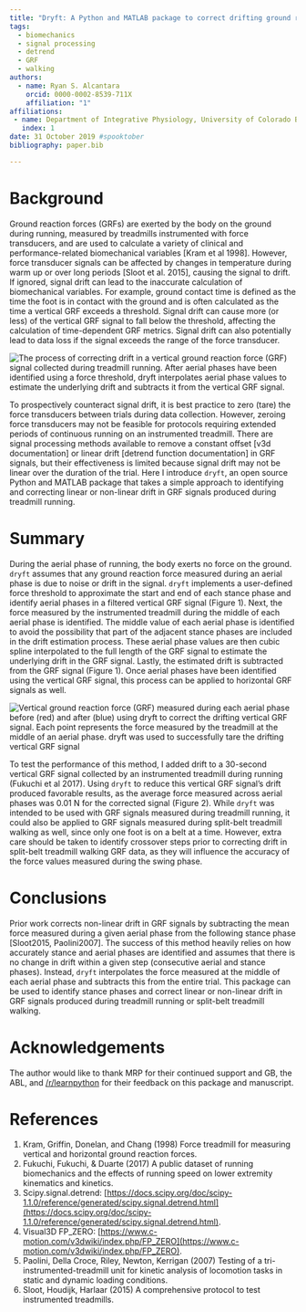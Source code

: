 ```yaml
---
title: "Dryft: A Python and MATLAB package to correct drifting ground reaction force signals during running"
tags:
  - biomechanics
  - signal processing
  - detrend
  - GRF
  - walking
authors:
  - name: Ryan S. Alcantara
    orcid: 0000-0002-8539-711X
    affiliation: "1"
affiliations:
 - name: Department of Integrative Physiology, University of Colorado Boulder, Boulder CO, USA 
   index: 1
date: 31 October 2019 #spooktober
bibliography: paper.bib

---
```


# Background
Ground reaction forces (GRFs) are exerted by the body on the ground during running, measured by treadmills instrumented
with force transducers, and are used to calculate a variety of clinical and performance-related biomechanical variables
[Kram et al 1998]. However, force transducer signals can be affected by changes in temperature during warm up or over long periods
[Sloot et al. 2015], causing the signal to drift. If ignored, signal drift can lead to the inaccurate calculation of
biomechanical variables. For example, ground contact time is defined as the time the foot is in contact with the ground and is often
calculated as the time a vertical GRF exceeds a threshold. Signal drift can cause more (or less) of the vertical GRF
signal to fall below the threshold, affecting the calculation of time-dependent GRF metrics. Signal drift can also potentially lead
to data loss if the signal exceeds the range of the force transducer.

![The process of correcting drift in a vertical ground reaction force (GRF) signal collected during treadmill running.
After aerial phases have been identified using a force threshold, `dryft` interpolates aerial phase values to estimate
the underlying drift and subtracts it from the vertical GRF signal. ](example_JOSS.png)
 
To prospectively counteract signal drift, it is best practice to zero (tare) the force transducers between trials
during data collection. However, zeroing force transducers may not be feasible for protocols requiring extended periods
of continuous running on an instrumented treadmill. There are signal processing methods available to remove a constant
offset [v3d documentation] or linear drift [detrend function documentation] in GRF signals, but their effectiveness is
limited because signal drift may not be linear over the duration of the trial. Here I introduce `dryft`, an open source
Python and MATLAB package that takes a simple approach to identifying and correcting linear or non-linear drift in GRF signals
produced during treadmill running.

# Summary
During the aerial phase of running, the body exerts no force on the ground. `dryft` assumes that any ground
reaction force measured during an aerial phase is due to noise or drift in the signal. `dryft` implements a user-defined
force threshold to approximate the start and end of each stance phase and identify aerial phases in a
filtered vertical GRF signal (Figure 1). Next, the force measured by the instrumented treadmill during the middle of each aerial
phase is identified. The middle value of each aerial phase is identified to avoid the possibility that part of the
adjacent stance phases are included in the drift estimation process. These aerial phase values are then cubic spline
interpolated to the full length of the GRF signal to estimate the underlying drift in the GRF signal. Lastly, the
estimated drift is subtracted from the GRF signal (Figure 1). Once aerial phases have been identified using the
vertical GRF signal, this process can be applied to horizontal GRF signals as well.

![Vertical ground reaction force (GRF) measured during each aerial phase before (red) and after (blue) using `dryft` to correct
the drifting vertical GRF signal. Each point represents the force measured by the treadmill at the middle
of an aerial phase. `dryft` was used to successfully tare the drifting vertical GRF signal](steps2.png)

To test the performance of this method, I added drift to a 30-second vertical GRF signal collected by an instrumented
treadmill during running (Fukuchi et al 2017). Using `dryft` to reduce this vertical GRF signal’s drift produced favorable results, as
the average force measured across aerial phases was 0.01 N for the corrected signal (Figure 2). While `dryft` was
intended to be used with GRF signals measured during treadmill running, it could also be applied to GRF signals measured
during split-belt treadmill walking as well, since only one foot is on a belt at a time. However, extra care should be
taken to identify crossover steps prior to correcting drift in split-belt treadmill walking GRF data, as they will
influence the accuracy of the force values measured during the swing phase.

# Conclusions
Prior work corrects non-linear drift in GRF signals by subtracting the mean force measured during a given
aerial phase from the following stance phase [Sloot2015, Paolini2007]. The success of this method heavily relies on how
accurately stance and aerial phases are identified and assumes that there is no change in drift within a given step
(consecutive aerial and stance phases). Instead, `dryft` interpolates the force measured at the middle of each aerial
phase and subtracts this from the entire trial. This package can be used to identify stance phases and correct
linear or non-linear drift in GRF signals produced during treadmill running or split-belt treadmill walking.


# Acknowledgements

The author would like to thank MRP for their continued support and GB, the ABL, and
[/r/learnpython](https://reddit.com/r/learnpython) for their feedback on this package and manuscript.

# References
1. Kram, Griffin, Donelan, and Chang (1998) Force treadmill for measuring vertical and horizontal ground reaction forces.
2. Fukuchi, Fukuchi, & Duarte (2017) A public dataset of running biomechanics and the effects of running speed on lower
extremity kinematics and kinetics.
3. Scipy.signal.detrend: [https://docs.scipy.org/doc/scipy-1.1.0/reference/generated/scipy.signal.detrend.html](https://docs.scipy.org/doc/scipy-1.1.0/reference/generated/scipy.signal.detrend.html).
4. Visual3D FP_ZERO: [https://www.c-motion.com/v3dwiki/index.php/FP_ZERO](https://www.c-motion.com/v3dwiki/index.php/FP_ZERO).
5. Paolini, Della Croce, Riley, Newton, Kerrigan (2007) Testing of a tri-instrumented-treadmill unit for kinetic analysis
of locomotion tasks in static and dynamic loading conditions.
6. Sloot, Houdijk, Harlaar (2015) A comprehensive protocol to test instrumented treadmills.